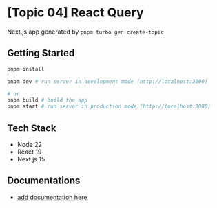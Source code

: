 # [Topic 04] React Query

Next.js app generated by `pnpm turbo gen create-topic`

## Getting Started

```bash
pnpm install

pnpm dev # run server in development mode (http://localhost:3000)

# or
pnpm build # build the app
pnpm start # run server in production mode (http://localhost:3000)
```

## Tech Stack

- Node 22
- React 19
- Next.js 15

## Documentations

- [add documentation here](./)
